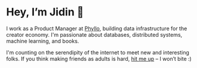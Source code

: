# Hey, I’m Jidin 👋

I work as a Product Manager at [Phyllo](https://jidin.co/phyllo), building data infrastructure for the creator economy. I'm passionate about databases, distributed systems, machine learning, and books. 

I'm counting on the serendipity of the internet to meet new and interesting folks. If you think making friends as adults is hard, [hit me up](mailto:jd@jidin.co) – I won’t bite :)  
